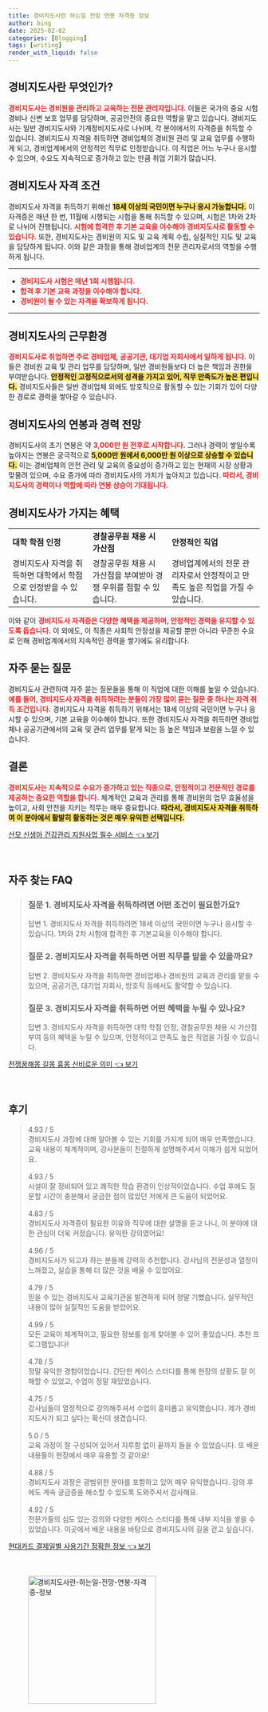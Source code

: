 ```yaml
---
title: 경비지도사란 하는일 전망 연봉 자격증 정보
author: bing
date: 2025-02-02
categories: [Blogging]
tags: [writing]
render_with_liquid: false
---
```



<h2 id='경비지도사소개'>경비지도사란 무엇인가?</h2>

<p><b><span style="color: #ee2323;">경비지도사는 경비원을 관리하고 교육하는 전문 관리자입니다.</span></b> 이들은 국가의 중요 시험 경비나 신변 보호 업무를 담당하며, 공공안전의 중요한 역할을 맡고 있습니다. 경비지도사는 일반 경비지도사와 기계정비지도사로 나뉘며, 각 분야에서의 자격증을 취득할 수 있습니다. 경비지도사 자격을 취득하면 경비업체의 경비원 관리 및 교육 업무를 수행하게 되고, 경비업계에서의 안정적인 직무로 인정받습니다. 이 직업은 어느 누구나 응시할 수 있으며, 수요도 지속적으로 증가하고 있는 만큼 취업 기회가 많습니다.</p>

<h2 id='경비지도사자격'>경비지도사 자격 조건</h2>

<p>경비지도사 자격을 취득하기 위해선 <b><span style="background-color: #ffe066;">18세 이상의 국민이면 누구나 응시 가능합니다.</span></b> 이 자격증은 매년 한 번, 11월에 시행되는 시험을 통해 취득할 수 있으며, 시험은 1차와 2차로 나뉘어 진행됩니다. <b><span style="color: #ee2323;">시험에 합격한 후 기본 교육을 이수해야 경비지도사로 활동할 수 있습니다.</span></b> 또한, 경비지도사는 경비원의 지도 및 교육 계획 수립, 실질적인 지도 및 교육을 담당하게 됩니다. 이와 같은 과정을 통해 경비업계의 전문 관리자로서의 역할을 수행하게 됩니다.</p>

<hr />

<ul>
    <li><b><span style="color: #ee2323;">경비지도사 시험은 매년 1회 시행됩니다.</span></b></li>
    <li><b><span style="color: #ee2323;">합격 후 기본 교육 과정을 이수해야 합니다.</span></b></li>
    <li><b><span style="color: #ee2323;">경비원이 될 수 있는 자격을 확보하게 됩니다.</span></b></li>
</ul>

<hr />

<h2 id='근무환경'>경비지도사의 근무환경</h2>

<p><b><span style="color: #ee2323;">경비지도사로 취업하면 주로 경비업체, 공공기관, 대기업 자회사에서 일하게 됩니다.</span></b> 이들은 경비원 교육 및 관리 업무를 담당하며, 일반 경비원들보다 더 높은 책임과 권한을 부여받습니다. <b><span style="background-color: #ffe066;">안정적인 고정직으로서의 성격을 가지고 있어, 직무 만족도가 높은 편입니다.</span></b> 경비지도사들은 일반 경비업체 외에도 방호직으로 활동할 수 있는 기회가 있어 다양한 경로로 경력을 쌓아갈 수 있습니다.</p>

<h2 id='경비지도사연봉'>경비지도사의 연봉과 경력 전망</h2>

<p>경비지도사의 초기 연봉은 약 <b><span style="color: #ee2323;">3,000만 원 전후로 시작합니다.</span></b> 그러나 경력이 쌓일수록 높아지는 연봉은 궁극적으로 <b><span style="background-color: #ffe066;">5,000만 원에서 6,000만 원 이상으로 상승할 수 있습니다.</span></b> 이는 경비업체의 안전 관리 및 교육의 중요성이 증가하고 있는 현재의 시장 상황과 맞물려 있으며, 수요 증가에 따라 경비지도사의 가치가 높아지고 있습니다. <b><span style="color: #ee2323;">따라서, 경비지도사의 경력이나 역할에 따라 연봉 상승이 기대됩니다.</span></b></p>

<h2 id='경비지도사혜택'>경비지도사가 가지는 혜택</h2>

<table>
    <tr>
        <td><b>대학 학점 인정</b></td>
        <td><b>경찰공무원 채용 시 가산점</b></td>
        <td><b>안정적인 직업</b></td>
    </tr>
    <tr>
        <td>경비지도사 자격을 취득하면 대학에서 학점으로 인정받을 수 있습니다.</td>
        <td>경찰공무원 채용 시 가산점을 부여받아 경쟁 우위를 점할 수 있습니다.</td>
        <td>경비업계에서의 전문 관리자로서 안정적이고 만족도 높은 직업을 가질 수 있습니다.</td>
    </tr>
</table>

<p>이와 같이 <b><span style="color: #ee2323;">경비지도사 자격증은 다양한 혜택을 제공하며, 안정적인 경력을 유지할 수 있도록 돕습니다.</span></b> 이 외에도, 이 직종은 사회적 안정성을 제공할 뿐만 아니라 꾸준한 수요로 인해 경비업계에서의 지속적인 경력을 쌓기에도 유리합니다.</p>

<h2 id='자주묻는질문'>자주 묻는 질문</h2>

<p>경비지도사 관련하여 자주 묻는 질문들을 통해 이 직업에 대한 이해를 높일 수 있습니다. <b><span style="color: #ee2323;">예를 들어, 경비지도사 자격을 취득하려는 분들이 가장 많이 묻는 질문 중 하나는 자격 취득 조건입니다.</span></b> 경비지도사 자격을 취득하기 위해서는 18세 이상의 국민이면 누구나 응시할 수 있으며, 기본 교육을 이수해야 합니다. 또한 경비지도사 자격을 취득하면 경비업체나 공공기관에서의 교육 및 관리 업무를 맡게 되는 등 높은 책임과 보람을 느낄 수 있습니다.</p>

<h2 id='결론'>결론</h2>

<p><b><span style="color: #ee2323;">경비지도사는 지속적으로 수요가 증가하고 있는 직종으로, 안정적이고 전문적인 경로를 제공하는 중요한 역할을 합니다.</span></b> 체계적인 교육과 관리를 통해 경비원의 업무 효율성을 높이고, 사회 안전을 지키는 직무는 매우 중요합니다. <b><span style="background-color: #ffe066;">따라서, 경비지도사 자격을 취득하여 이 분야에서 활발히 활동하는 것은 매우 유익한 선택입니다.</span></b></p>


<p><a class="click-button" title="산모 신생아 건강관리 지원사업 필수 서비스" href="https://afficreate.github.io/posts/%EC%82%B0%EB%AA%A8-%EC%8B%A0%EC%83%9D%EC%95%84-%EA%B1%B4%EA%B0%95%EA%B4%80%EB%A6%AC-%EC%A7%80%EC%9B%90%EC%82%AC%EC%97%85-%ED%95%84%EC%88%98-%EC%84%9C%EB%B9%84%EC%8A%A4/" rel="dofollow">산모 신생아 건강관리 지원사업 필수 서비스 👈 보기</a></p><br>
<h2 id='자주_찾는_FAQ'>자주 찾는 FAQ</h2>
<div itemscope="" itemtype="https://schema.org/FAQPage"> 
<blockquote> 
<div itemscope="" itemprop="mainEntity" itemtype="https://schema.org/Question"> 
<h3 itemprop="name">질문 1. 경비지도사 자격을 취득하려면 어떤 조건이 필요한가요?</h3> 
<div itemscope="" itemprop="acceptedAnswer" itemtype="https://schema.org/Answer"> 
<span itemprop="text"> 
<p>답변 1. 경비지도사 자격을 취득하려면 18세 이상의 국민이면 누구나 응시할 수 있습니다. 1차와 2차 시험에 합격한 후 기본교육을 이수해야 합니다.</p> 
</span> 
</div> 
</div> 

<div itemscope="" itemprop="mainEntity" itemtype="https://schema.org/Question"> 
<h3 itemprop="name">질문 2. 경비지도사 자격을 취득하면 어떤 직무를 맡을 수 있을까요?</h3> 
<div itemscope="" itemprop="acceptedAnswer" itemtype="https://schema.org/Answer"> 
<span itemprop="text"> 
<p>답변 2. 경비지도사 자격을 취득하면 경비업체나 경비원의 교육과 관리를 맡을 수 있으며, 공공기관, 대기업 자회사, 방호직 등에서도 활약할 수 있습니다.</p> 
</span> 
</div> 
</div> 

<div itemscope="" itemprop="mainEntity" itemtype="https://schema.org/Question"> 
<h3 itemprop="name">질문 3. 경비지도사 자격을 취득하면 어떤 혜택을 누릴 수 있나요?</h3> 
<div itemscope="" itemprop="acceptedAnswer" itemtype="https://schema.org/Answer"> 
<span itemprop="text"> 
<p>답변 3. 경비지도사 자격을 취득하면 대학 학점 인정, 경찰공무원 채용 시 가산점 부여 등의 혜택을 누릴 수 있으며, 안정적이고 만족도 높은 직업을 가질 수 있습니다.</p> 
</span> 
</div> 
</div> 
</blockquote> 
</div>
<p><a class="click-button" title="전쟁꿈해몽 길몽 흉몽 신비로운 의미" href="https://afficreate.github.io/posts/%EC%A0%84%EC%9F%81%EA%BF%88%ED%95%B4%EB%AA%BD-%EA%B8%B8%EB%AA%BD-%ED%9D%89%EB%AA%BD-%EC%8B%A0%EB%B9%84%EB%A1%9C%EC%9A%B4-%EC%9D%98%EB%AF%B8/" rel="dofollow">전쟁꿈해몽 길몽 흉몽 신비로운 의미 👈 보기</a></p><br>
<h2 id='후기'>후기</h2>
<div itemscope itemtype="https://schema.org/Product">
  <blockquote>
  <div itemprop="review" itemscope itemtype="https://schema.org/Review">
      <div itemprop="reviewRating" itemscope itemtype="https://schema.org/Rating"> <span itemprop="ratingValue">4.93</span> / <span itemprop="bestRating">5</span> </div>
      <span itemprop="reviewBody">경비지도사 과정에 대해 알아볼 수 있는 기회를 가지게 되어 매우 만족했습니다. 교육 내용이 체계적이며, 강사분들이 친절하게 설명해주셔서 이해가 쉽게 되었어요.</span>
  </div>
  <br>
  <div itemprop="review" itemscope itemtype="https://schema.org/Review">
      <div itemprop="reviewRating" itemscope itemtype="https://schema.org/Rating"> <span itemprop="ratingValue">4.93</span> / <span itemprop="bestRating">5</span> </div>
      <span itemprop="reviewBody">시설이 잘 정비되어 있고 쾌적한 학습 환경이 인상적이었습니다. 수업 후에도 질문할 시간이 충분해서 궁금한 점이 많았던 저에게 큰 도움이 되었어요.</span>
  </div>
  <br>
  <div itemprop="review" itemscope itemtype="https://schema.org/Review">
      <div itemprop="reviewRating" itemscope itemtype="https://schema.org/Rating"> <span itemprop="ratingValue">4.83</span> / <span itemprop="bestRating">5</span> </div>
      <span itemprop="reviewBody">경비지도사 자격증이 필요한 이유와 직무에 대한 설명을 듣고 나니, 이 분야에 대한 관심이 더욱 커졌습니다. 유익한 강의였어요!</span>
  </div>
  <br>
  <div itemprop="review" itemscope itemtype="https://schema.org/Review">
      <div itemprop="reviewRating" itemscope itemtype="https://schema.org/Rating"> <span itemprop="ratingValue">4.96</span> / <span itemprop="bestRating">5</span> </div>
      <span itemprop="reviewBody">경비지도사가 되고자 하는 분들께 강력히 추천합니다. 강사님의 전문성과 열정이 느껴졌고, 실습을 통해 더 많은 것을 배울 수 있었어요.</span>
  </div>
  <br>
  <div itemprop="review" itemscope itemtype="https://schema.org/Review">
      <div itemprop="reviewRating" itemscope itemtype="https://schema.org/Rating"> <span itemprop="ratingValue">4.79</span> / <span itemprop="bestRating">5</span> </div>
      <span itemprop="reviewBody">믿을 수 있는 경비지도사 교육기관을 발견하게 되어 정말 기뻤습니다. 실무적인 내용이 많아 실질적인 도움을 받았어요.</span>
  </div>
  <br>
  <div itemprop="review" itemscope itemtype="https://schema.org/Review">
      <div itemprop="reviewRating" itemscope itemtype="https://schema.org/Rating"> <span itemprop="ratingValue">4.99</span> / <span itemprop="bestRating">5</span> </div>
      <span itemprop="reviewBody">모든 교육이 체계적이고, 필요한 정보를 쉽게 찾아볼 수 있어 좋았습니다. 추천 프로그램입니다!</span>
  </div>
  <br>
  <div itemprop="review" itemscope itemtype="https://schema.org/Review">
      <div itemprop="reviewRating" itemscope itemtype="https://schema.org/Rating"> <span itemprop="ratingValue">4.78</span> / <span itemprop="bestRating">5</span> </div>
      <span itemprop="reviewBody">정말 유익한 경험이었습니다. 간단한 케이스 스터디를 통해 현장의 상황도 잘 이해할 수 있었고, 수업이 정말 재밌었습니다.</span>
  </div>
  <br>
  <div itemprop="review" itemscope itemtype="https://schema.org/Review">
      <div itemprop="reviewRating" itemscope itemtype="https://schema.org/Rating"> <span itemprop="ratingValue">4.75</span> / <span itemprop="bestRating">5</span> </div>
      <span itemprop="reviewBody">강사님들이 열정적으로 강의해주셔서 수업이 흥미롭고 유익했습니다. 제가 경비지도사가 되고 싶다는 확신이 생겼습니다.</span>
  </div>
  <br>
  <div itemprop="review" itemscope itemtype="https://schema.org/Review">
      <div itemprop="reviewRating" itemscope itemtype="https://schema.org/Rating"> <span itemprop="ratingValue">5.0</span> / <span itemprop="bestRating">5</span> </div>
      <span itemprop="reviewBody">교육 과정이 잘 구성되어 있어서 지루함 없이 끝까지 들을 수 있었습니다. 또 배운 내용들이 현장에서 매우 유용할 것 같아요!</span>
  </div>
  <br>
  <div itemprop="review" itemscope itemtype="https://schema.org/Review">
      <div itemprop="reviewRating" itemscope itemtype="https://schema.org/Rating"> <span itemprop="ratingValue">4.88</span> / <span itemprop="bestRating">5</span> </div>
      <span itemprop="reviewBody">경비지도사 과정은 광범위한 분야를 포함하고 있어 매우 유익했습니다. 강의 후에도 계속 궁금증을 해소할 수 있도록 도와주셔서 감사해요.</span>
  </div>
  <br>
  <div itemprop="review" itemscope itemtype="https://schema.org/Review">
      <div itemprop="reviewRating" itemscope itemtype="https://schema.org/Rating"> <span itemprop="ratingValue">4.92</span> / <span itemprop="bestRating">5</span> </div>
      <span itemprop="reviewBody">전문가들의 심도 있는 강의와 다양한 케이스 스터디를 통해 내부 지식을 쌓을 수 있었습니다. 이곳에서 배운 내용을 바탕으로 경비지도사의 길을 걷고 싶습니다.</span>
  </div>
  </blockquote>
</div>
<p><a class="click-button" title="현대카드 결제일별 사용기간 정확한 정보" href="https://afficreate.github.io/posts/%ED%98%84%EB%8C%80%EC%B9%B4%EB%93%9C-%EA%B2%B0%EC%A0%9C%EC%9D%BC%EB%B3%84-%EC%82%AC%EC%9A%A9%EA%B8%B0%EA%B0%84-%EC%A0%95%ED%99%95%ED%95%9C-%EC%A0%95%EB%B3%B4/" rel="dofollow">현대카드 결제일별 사용기간 정확한 정보 👈 보기</a></p><br>
<figure class="image"><img src="https://afficreate.github.io/assets/img/thumbnail/경비지도사란-하는일-전망-연봉-자격증-정보.webp" alt="경비지도사란-하는일-전망-연봉-자격증-정보" width="256" height="256"></figure>